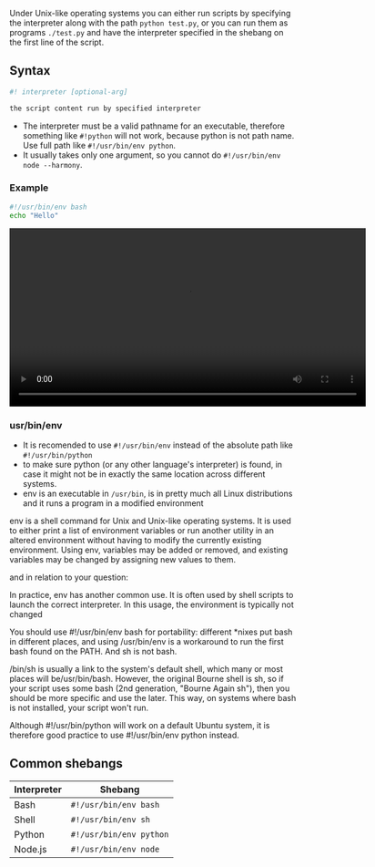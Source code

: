 Under Unix-like operating systems you can either run scripts by specifying the
interpreter along with the path `python test.py`, or you can run them as programs `./test.py` and have the interpreter specified in the shebang on the first line of the script.

## Syntax

```bash
#! interpreter [optional-arg]

the script content run by specified interpreter
```

- The interpreter must be a valid pathname for an executable, therefore something like `#!python` will not work, because python is not path name. Use full path like `#!/usr/bin/env python`.
- It usually takes only one argument, so you cannot do `#!/usr/bin/env node --harmony`.

### Example

```bash
#!/usr/bin/env bash
echo "Hello"
```

<video width="626" width="274" controls autoplay loop>
  <source src="./videos/shebang.mkv" type="video/mp4">
  <source src="./videos/shebang.webm" type="video/webm">
</video>

### usr/bin/env

- It is recomended to use `#!/usr/bin/env` instead of the absolute path like `#!/usr/bin/python`
- to make sure python (or any other language's interpreter) is found, in case it might not be in exactly the same location across different systems.
- env is an executable in `/usr/bin`, is in pretty much all Linux distributions and it
    runs a program in a modified environment


env is a shell command for Unix and Unix-like operating systems. It is used to either print a list of environment variables or run another utility in an altered environment without having to modify the currently existing environment. Using env, variables may be added or removed, and existing variables may be changed by assigning new values to them.

and in relation to your question:

In practice, env has another common use. It is often used by shell scripts to launch the correct interpreter. In this usage, the environment is typically not changed


You should use #!/usr/bin/env bash for portability: different *nixes put bash in different places, and using /usr/bin/env is a workaround to run the first bash found on the PATH. And sh is not bash.

/bin/sh is usually a link to the system's default shell, which many or most places will be/usr/bin/bash. However, the original Bourne shell is sh, so if your script uses some bash (2nd generation, "Bourne Again sh"), then you should be more specific and use the later. This way, on systems where bash is not installed, your script won't run.


Although #!/usr/bin/python will work on a default Ubuntu system, it is therefore good practice to use  #!/usr/bin/env python instead.

## Common shebangs

| Interpreter | Shebang                 |
| ----------- | ----------------------- |
| Bash        | `#!/usr/bin/env bash`   |
| Shell       | `#!/usr/bin/env sh`     |
| Python      | `#!/usr/bin/env python` |
| Node.js     | `#!/usr/bin/env node`   |

